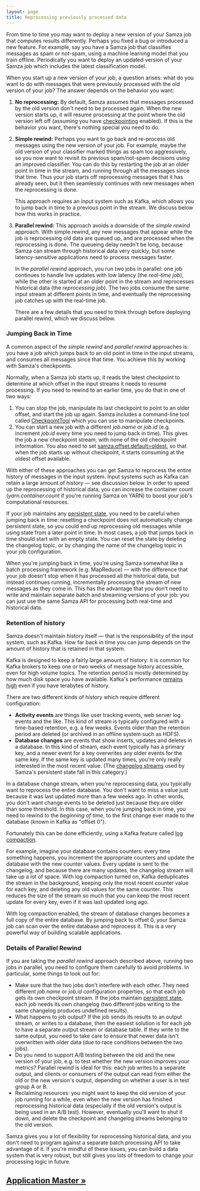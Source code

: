 ```yaml
---
layout: page
title: Reprocessing previously processed data
---
```

<!--
   Licensed to the Apache Software Foundation (ASF) under one or more
   contributor license agreements.  See the NOTICE file distributed with
   this work for additional information regarding copyright ownership.
   The ASF licenses this file to You under the Apache License, Version 2.0
   (the "License"); you may not use this file except in compliance with
   the License.  You may obtain a copy of the License at

       http://www.apache.org/licenses/LICENSE-2.0

   Unless required by applicable law or agreed to in writing, software
   distributed under the License is distributed on an "AS IS" BASIS,
   WITHOUT WARRANTIES OR CONDITIONS OF ANY KIND, either express or implied.
   See the License for the specific language governing permissions and
   limitations under the License.
-->

From time to time you may want to deploy a new version of your Samza job that computes results differently. Perhaps you fixed a bug or introduced a new feature. For example, say you have a Samza job that classifies messages as spam or not-spam, using a machine learning model that you train offline. Periodically you want to deploy an updated version of your Samza job which includes the latest classification model.

When you start up a new version of your job, a question arises: what do you want to do with messages that were previously processed with the old version of your job? The answer depends on the behavior you want:

1. **No reprocessing:** By default, Samza assumes that messages processed by the old version don't need to be processed again. When the new version starts up, it will resume processing at the point where the old version left off (assuming you have [checkpointing](../container/checkpointing.html) enabled). If this is the behavior you want, there's nothing special you need to do.

2. **Simple rewind:** Perhaps you want to go back and re-process old messages using the new version of your job. For example, maybe the old version of your classifier marked things as spam too aggressively, so you now want to revisit its previous spam/not-spam decisions using an improved classifier. You can do this by restarting the job at an older point in time in the stream, and running through all the messages since that time. Thus your job starts off reprocessing messages that it has already seen, but it then seamlessly continues with new messages when the reprocessing is done.

   This approach requires an input system such as Kafka, which allows you to jump back in time to a previous point in the stream. We discuss below how this works in practice.

3. **Parallel rewind:** This approach avoids a downside of the *simple rewind* approach. With simple rewind, any new messages that appear while the job is reprocessing old data are queued up, and are processed when the reprocessing is done. The queueing delay needn't be long, because Samza can stream through historical data very quickly, but some latency-sensitive applications need to process messages faster.

   In the *parallel rewind* approach, you run two jobs in parallel: one job continues to handle live updates with low latency (the *real-time job*), while the other is started at an older point in the stream and reprocesses historical data (the *reprocessing job*). The two jobs consume the same input stream at different points in time, and eventually the reprocessing job catches up with the real-time job.

   There are a few details that you need to think through before deploying parallel rewind, which we discuss below.

### Jumping Back in Time

A common aspect of the *simple rewind* and *parallel rewind* approaches is: you have a job which jumps back to an old point in time in the input streams, and consumes all messages since that time. You achieve this by working with Samza's checkpoints.

Normally, when a Samza job starts up, it reads the latest checkpoint to determine at which offset in the input streams it needs to resume processing. If you need to rewind to an earlier time, you do that in one of two ways:

1. You can stop the job, manipulate its last checkpoint to point to an older offset, and start the job up again. Samza includes a command-line tool called [CheckpointTool](../container/checkpointing.html#toc_0) which you can use to manipulate checkpoints.
2. You can start a new job with a different *job.name* or *job.id* (e.g. increment *job.id* every time you need to jump back in time). This gives the job a new checkpoint stream, with none of the old checkpoint information. You also need to set [samza.offset.default=oldest](../container/checkpointing.html), so that when the job starts up without checkpoint, it starts consuming at the oldest offset available.

With either of these approaches you can get Samza to reprocess the entire history of messages in the input system. Input systems such as Kafka can retain a large amount of history &mdash; see discussion below. In order to speed up the reprocessing of historical data, you can increase the container count (*yarn.container.count* if you're running Samza on YARN) to boost your job's computational resources.

If your job maintains any [persistent state](../container/state-management.html), you need to be careful when jumping back in time: resetting a checkpoint does not automatically change persistent state, so you could end up reprocessing old messages while using state from a later point in time. In most cases, a job that jumps back in time should start with an empty state. You can reset the state by deleting the changelog topic, or by changing the name of the changelog topic in your job configuration.

When you're jumping back in time, you're using Samza somewhat like a batch processing framework (e.g. MapReduce) &mdash; with the difference that your job doesn't stop when it has processed all the historical data, but instead continues running, incrementally processing the stream of new messages as they come in. This has the advantage that you don't need to write and maintain separate batch and streaming versions of your job: you can just use the same Samza API for processing both real-time and historical data.

### Retention of history

Samza doesn't maintain history itself &mdash; that is the responsibility of the input system, such as Kafka. How far back in time you can jump depends on the amount of history that is retained in that system.

Kafka is designed to keep a fairly large amount of history: it is common for Kafka brokers to keep one or two weeks of message history accessible, even for high volume topics. The retention period is mostly determined by how much disk space you have available. Kafka's performance [remains high](http://engineering.linkedin.com/kafka/benchmarking-apache-kafka-2-million-writes-second-three-cheap-machines) even if you have terabytes of history.

There are two different kinds of history which require different configuration:

* **Activity events** are things like user tracking events, web server log events and the like. This kind of stream is typically configured with a time-based retention, e.g. a few weeks. Events older than the retention period are deleted (or archived in an offline system such as HDFS).
* **Database changes** are events that show inserts, updates and deletes in a database. In this kind of stream, each event typically has a primary key, and a newer event for a key overwrites any older events for the same key. If the same key is updated many times, you're only really interested in the most recent value. (The [changelog streams](../container/state-management.html) used by Samza's persistent state fall in this category.)

In a database change stream, when you're reprocessing data, you typically want to reprocess the entire database. You don't want to miss a value just because it was last updated more than a few weeks ago. In other words, you don't want change events to be deleted just because they are older than some threshold. In this case, when you're jumping back in time, you need to rewind to the *beginning of time*, to the first change ever made to the database (known in Kafka as "offset 0").

Fortunately this can be done efficiently, using a Kafka feature called [log compaction](http://kafka.apache.org/documentation.html#compaction). 

For example, imagine your database contains counters: every time something happens, you increment the appropriate counters and update the database with the new counter values. Every update is sent to the changelog, and because there are many updates, the changelog stream will take up a lot of space. With log compaction turned on, Kafka deduplicates the stream in the background, keeping only the most recent counter value for each key, and deleting any old values for the same counter. This reduces the size of the stream so much that you can keep the most recent update for every key, even if it was last updated long ago.

With log compaction enabled, the stream of database changes becomes a full copy of the entire database. By jumping back to offset 0, your Samza job can scan over the entire database and reprocess it. This is a very powerful way of building scalable applications.

### Details of Parallel Rewind

If you are taking the *parallel rewind* approach described above, running two jobs in parallel, you need to configure them carefully to avoid problems. In particular, some things to look out for:

* Make sure that the two jobs don't interfere with each other. They need different *job.name* or *job.id* configuration properties, so that each job gets its own checkpoint stream. If the jobs maintain [persistent state](../container/state-management.html), each job needs its own changelog (two different jobs writing to the same changelog produces undefined results).
* What happens to job output? If the job sends its results to an output stream, or writes to a database, then the easiest solution is for each job to have a separate output stream or database table. If they write to the same output, you need to take care to ensure that newer data isn't overwritten with older data (due to race conditions between the two jobs).
* Do you need to support A/B testing between the old and the new version of your job, e.g. to test whether the new version improves your metrics? Parallel rewind is ideal for this: each job writes to a separate output, and clients or consumers of the output can read from either the old or the new version's output, depending on whether a user is in test group A or B.
* Reclaiming resources: you might want to keep the old version of your job running for a while, even when the new version has finished reprocessing historical data (especially if the old version's output is being used in an A/B test). However, eventually you'll want to shut it down, and delete the checkpoint and changelog streams belonging to the old version.

Samza gives you a lot of flexibility for reprocessing historical data, and you don't need to program against a separate batch processing API to take advantage of it. If you're mindful of these issues, you can build a data system that is very robust, but still gives you lots of freedom to change your processing logic in future.

## [Application Master &raquo;](../yarn/application-master.html)
